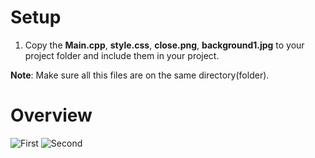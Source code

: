 # Setup

1. Copy the **Main.cpp**, **style.css**, **close.png**, **background1.jpg** to your project folder and include them in your project.

**Note**: Make sure all this files are on the same directory(folder).

# Overview
![First](https://i.imgur.com/slyxYIA.png)
![Second](https://i.imgur.com/HtgJYZy.png)